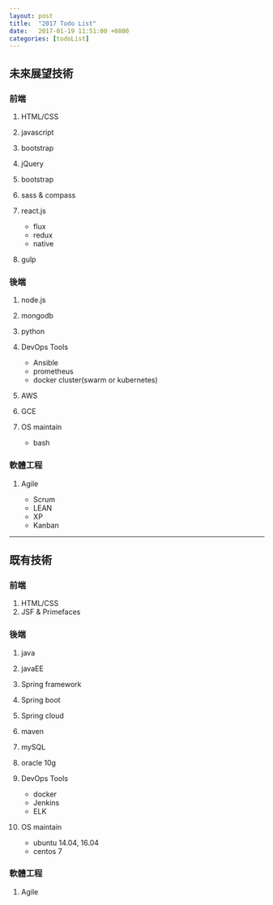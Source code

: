 ```yaml
---
layout: post
title:  "2017 Todo List"
date:   2017-01-19 11:51:00 +0800
categories: [todoList]
---
```


## 未來展望技術 ##

### 前端 ###

1. HTML/CSS
2. javascript
3. bootstrap
4. jQuery
5. bootstrap
6. sass & compass
7. react.js

    - flux
    - redux
    - native

8. gulp


### 後端 ###

1. node.js
2. mongodb
3. python
4. DevOps Tools

    - Ansible
    - prometheus
    - docker cluster(swarm or kubernetes)

5. AWS
6. GCE
7. OS maintain

    - bash

### 軟體工程 ###

1. Agile

    - Scrum
    - LEAN
    - XP
    - Kanban

---

## 既有技術 ##

### 前端 ###

1. HTML/CSS
2. JSF & Primefaces

### 後端 ###

1. java
2. javaEE
3. Spring framework
4. Spring boot
5. Spring cloud
6. maven
7. mySQL
8. oracle 10g
9. DevOps Tools

    - docker
    - Jenkins
    - ELK

10. OS maintain

    - ubuntu 14.04, 16.04
    - centos 7

### 軟體工程 ###

1. Agile
